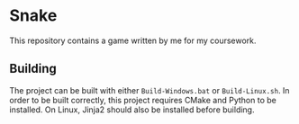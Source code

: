 # Snake
This repository contains a game written by me for my coursework.
## Building
The project can be built with either ```Build-Windows.bat``` or ```Build-Linux.sh```. In order to be built correctly, this project requires CMake and Python to be installed. On Linux, Jinja2 should also be installed before building.
